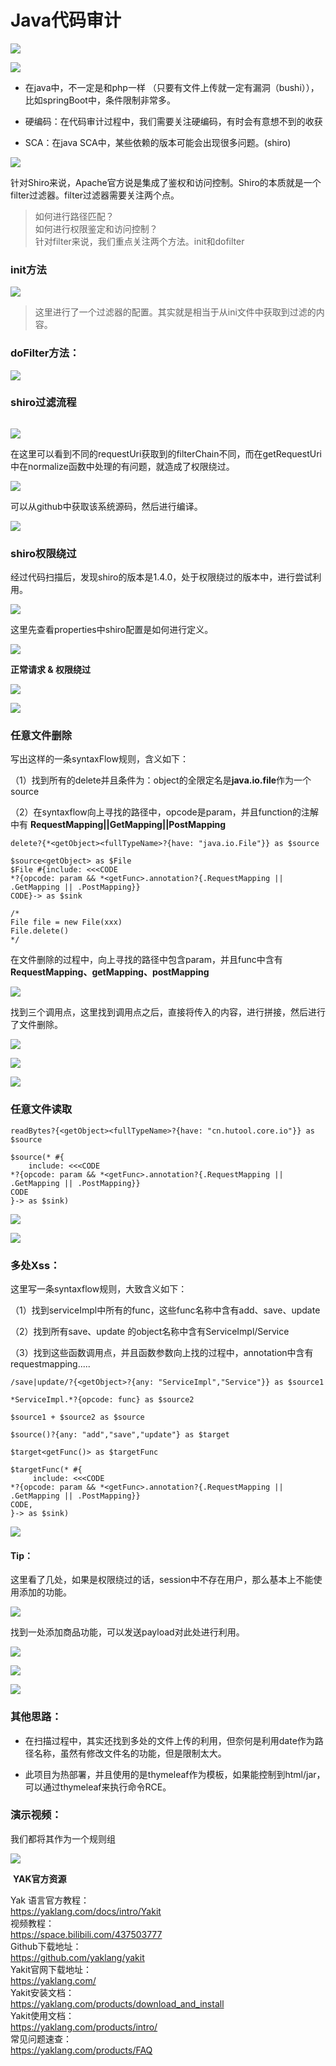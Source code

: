 #  Java代码审计   
    
![](wechat2md-5e10ecc37e4802dec6e5ddac3d229ee4.png)  
  
![](wechat2md-e455349e47d438fa3d4bc614f2423b90.png)  
- 在java中，不一定是和php一样 （只要有文件上传就一定有漏洞（bushi）），比如springBoot中，条件限制非常多。  
  
- 硬编码：在代码审计过程中，我们需要关注硬编码，有时会有意想不到的收获  
  
- SCA：在java SCA中，某些依赖的版本可能会出现很多问题。(shiro)  
  
![](/articles/wechat2md-0c55e01590480950fdc7f14aebc22009.png)  
  
针对Shiro来说，Apache官方说是集成了鉴权和访问控制。Shiro的本质就是一个filter过滤器。filter过滤器需要关注两个点。  
> 如何进行路径匹配？  
> 如何进行权限鉴定和访问控制？  
> 针对filter来说，我们重点关注两个方法。init和dofilter  
  
### init方法  
  
![](/articles/wechat2md-0aa00dd8bd7e8955e2bd11fc09959b0c.png)  
> 这里进行了一个过滤器的配置。其实就是相当于从ini文件中获取到过滤的内容。  
  
### doFilter方法：  
  
![](/articles/wechat2md-64e0ab075d3ca56dcdacbbe6ad337c4b.png)  
### shiro过滤流程  
```
```  
  
![](/articles/wechat2md-db3c6e1035f51f6abf19d82ebbd79ddd.png)  
  
在这里可以看到不同的requestUri获取到的filterChain不同，而在getRequestUri中在normalize函数中处理的有问题，就造成了权限绕过。  
  
![](/articles/wechat2md-a350bcdbe23ee660154f1942940e735e.png)  
  
可以从github中获取该系统源码，然后进行编译。  
  
![](/articles/wechat2md-050f8db77eddb1164957f8d62a2a4d64.png)  
### shiro权限绕过  
  
经过代码扫描后，发现shiro的版本是1.4.0，处于权限绕过的版本中，进行尝试利用。  
  
![](/articles/wechat2md-db2c28f0fad1dd203c5b1efab3613a5b.png)  
  
这里先查看properties中shiro配置是如何进行定义。  
  
![](/articles/wechat2md-e06ec232df19cddc32a7b67f7038cd1b.png)  
  
**正常请求 & 权限绕过**  
  
![](/articles/wechat2md-ba8cd1b66d14e9c5ad7eb0b67af14bb5.png)  
  
![](/articles/wechat2md-d729d215154f96012d02c26fa8aa4d26.png)  
### 任意文件删除  
  
写出这样的一条syntaxFlow规则，含义如下：  
  
（1）找到所有的delete并且条件为：object的全限定名是**java.io.file**作为一个source  
  
（2）在syntaxflow向上寻找的路径中，opcode是param，并且function的注解中有 **RequestMapping||GetMapping||PostMapping**  
```
delete?{*<getObject><fullTypeName>?{have: "java.io.File"}} as $source

$source<getObject> as $File
$File #{include: <<<CODE
*?{opcode: param && *<getFunc>.annotation?{.RequestMapping || .GetMapping || .PostMapping}}
CODE}-> as $sink

/*
File file = new File(xxx)
File.delete()
*/
```   
  
在文件删除的过程中，向上寻找的路径中包含param，并且func中含有  
**RequestMapping、getMapping、postMapping**  
  
![](/articles/wechat2md-e2706d30533ae5d27c62d0fcc85593a3.png)  
  
找到三个调用点，这里找到调用点之后，直接将传入的内容，进行拼接，然后进行了文件删除。  
  
![](/articles/wechat2md-9b9ac692ce10fb4c2c2bd62354d5afb4.png)  
  
![](/articles/wechat2md-408593be823db3fe44243254f7da59e7.png)  
  
![](/articles/wechat2md-813a4bb6c30a2ebb5dba46064a283d42.png)  
### 任意文件读取  
```
readBytes?{<getObject><fullTypeName>?{have: "cn.hutool.core.io"}} as $source

$source(* #{
    include: <<<CODE
*?{opcode: param && *<getFunc>.annotation?{.RequestMapping || .GetMapping || .PostMapping}}
CODE
}-> as $sink)
```  
![](wechat2md-718f301442591e95f52eaef7aa28388f.png)  
  
![](/articles/wechat2md-e7709a1e34ab7f7199ce92d695bc08e8.png)  
### 多处Xss：  
  
这里写一条syntaxflow规则，大致含义如下：  
  
（1）找到serviceImpl中所有的func，这些func名称中含有add、save、update  
  
（2）找到所有save、update 的object名称中含有ServiceImpl/Service  
  
（3）找到这些函数调用点，并且函数参数向上找的过程中，annotation中含有requestmapping.....  
```
/save|update/?{<getObject>?{any: "ServiceImpl","Service"}} as $source1

*ServiceImpl.*?{opcode: func} as $source2

$source1 + $source2 as $source

$source()?{any: "add","save","update"} as $target

$target<getFunc()> as $targetFunc

$targetFunc(* #{
     include: <<<CODE
*?{opcode: param && *<getFunc>.annotation?{.RequestMapping || .GetMapping || .PostMapping}}
CODE,
}-> as $sink)
```   
![](wechat2md-f685b0dc9e0d23f3d42cbeaa47da7abe.png)  
#### Tip：  
  
这里看了几处，如果是权限绕过的话，session中不存在用户，那么基本上不能使用添加的功能。  
  
![](/articles/wechat2md-5062c5d28e4bb097bb9db0756ef764df.png)  
  
找到一处添加商品功能，可以发送payload对此处进行利用。  
  
![](/articles/wechat2md-090da7870b94c90a9f13ac96ee1295bf.png)  
  
![](/articles/wechat2md-e2bf2876130fe080ea7be4e9e4a785ff.png)  
  
![](/articles/wechat2md-5725674da6a6f85b0799db38cfcf2066.png)  
### 其他思路：  
- 在扫描过程中，其实还找到多处的文件上传的利用，但奈何是利用date作为路径名称，虽然有修改文件名的功能，但是限制太大。  
  
- 此项目为热部署，并且使用的是thymeleaf作为模板，如果能控制到html/jar，可以通过thymeleaf来执行命令RCE。  
  
### 演示视频：  
  
我们都将其作为一个规则组  
  
![](wechat2md-f6c401379c4637e3b2b53d54f91f774c.png)  
  
 **YAK官方资源**  
  
  
Yak 语言官方教程：  
https://yaklang.com/docs/intro/Yakit   
视频教程：  
https://space.bilibili.com/437503777  
Github下载地址：  
https://github.com/yaklang/yakit  
Yakit官网下载地址：  
https://yaklang.com/  
Yakit安装文档：  
https://yaklang.com/products/download_and_install  
Yakit使用文档：  
https://yaklang.com/products/intro/  
常见问题速查：  
https://yaklang.com/products/FAQ 
  
  
